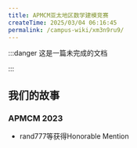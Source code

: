 ```yaml
---
title: APMCM亚太地区数学建模竞赛
createTime: 2025/03/04 06:16:45
permalink: /campus-wiki/xm3n9ru9/
---
```



:::danger 这是一篇未完成的文档

:::

## 我们的故事

### APMCM 2023

- rand777等获得Honorable Mention